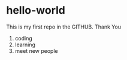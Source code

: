 # hello-world
This is my first repo in the GITHUB. Thank You
1. coding
2. learning
3. meet new people

